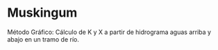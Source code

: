 # Muskingum
Método Gráfico: Cálculo de K y X a partir de hidrograma aguas arriba y abajo en un tramo de río.
